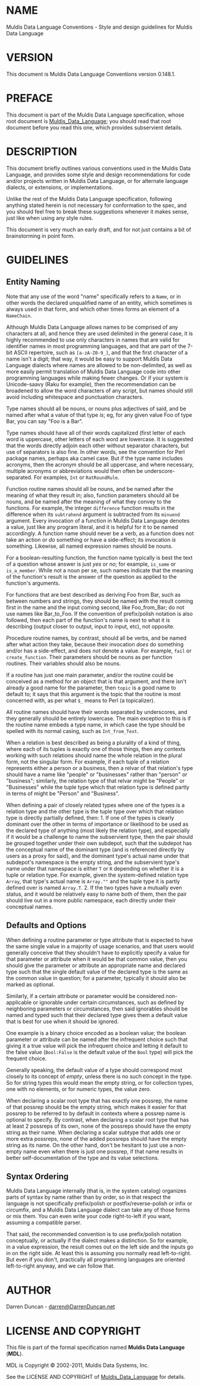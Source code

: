 # NAME

Muldis Data Language Conventions - Style and design guidelines for Muldis Data Language

# VERSION

This document is Muldis Data Language Conventions version 0.148.1.

# PREFACE

This document is part of the Muldis Data Language specification, whose root
document is [Muldis_Data_Language](Muldis_Data_Language.md);
you should read that root document
before you read this one, which provides subservient details.

# DESCRIPTION

This document briefly outlines various conventions used in the Muldis Data Language,
and provides some style and design recommendations for code
and/or projects written in Muldis Data Language, or for alternate language dialects, or
extensions, or implementations.

Unlike the rest of the Muldis Data Language specification, following anything
stated herein is not necessary for conformation to the spec, and you should
feel free to break these suggestions whenever it makes sense, just like
when using any style rules.

This document is very much an early draft, and for not just contains a bit
of brainstorming in point form.

# GUIDELINES

## Entity Naming

Note that any use of the word "name" specifically refers to a `Name`, or
in other words the declared unqualified name of an entity, which sometimes
is always used in that form, and which other times forms an element of a
`NameChain`.

Although Muldis Data Language allows names to be comprised of any characters at all,
and hence they are used delimited in the general case, it is highly
recommended to use only characters in names that are valid for identifier
names in most programming languages, and that are part of the 7-bit ASCII
repertoire, such as `[a-zA-Z0-9_]`, and that the first character of a name
isn't a digit; that way, it would be easy to support Muldis Data Language dialects
where names are allowed to be non-delimited, as well as more easily permit
translation of Muldis Data Language code into other programming languages while making
fewer changes.  Or if your system is Unicode-saavy (Raku for example),
then the recommendation can be broadened to allow the word characters of
any script, but names should still avoid including whitespace and
punctuation characters.

Type names should all be nouns, or nouns plus adjectives of said, and be
named after what a value of that type *is*; eg, for any given value Foo of
type Bar, you can say "Foo is a Bar".

Type names should have all of their words capitalized (first letter of each
word is uppercase, other letters of each word are lowercase.  It is
suggested that the words directly adjoin each other without separator
characters, but use of separators is also fine.  In other words, see the
convention for Perl package names, perhaps aka camel case.  But if the type
name includes acronyms, then the acronym should be all uppercase, and where
necessary, multiple acronyms or abbreviations would then often be
underscore-separated.  For examples, `Int` or `RatRoundRule`.

Function routine names should all be nouns, and be named after the meaning
of what they result in; also, function parameters should all be nouns, and
be named after the meaning of what they convey to the functions.  For
example, the integer `difference` function results in the difference when
its `subtrahend` argument is subtracted from its `minuend` argument.
Every invocation of a function in Muldis Data Language denotes a value, just like any
program literal, and it is helpful for it to be named accordingly.  A
function name should never be a verb, as a function does not take an action
or *do* something or have a side-effect; its invocation *is* something.
Likewise, all named expression names should be nouns.

For a boolean-resulting function, the function name typically is best the
text of a question whose answer is just *yes* or *no*; for example,
`is_same` or `is_a_member`.  While not a noun per se, such names
indicate that the meaning of the function's result is the answer of the
question as applied to the function's arguments.

For functions that are best described as deriving Foo from Bar, such as
between numbers and strings, they should be named with the result coming
first in the name and the input coming second, like Foo_from_Bar; do not
use names like Bar_to_Foo.  If the convention of prefix/polish notation is
also followed, then each part of the function's name is next to what it is
describing (output closer to output, input to input, etc), not opposite.

Procedure routine names, by contrast, should all be verbs, and
be named after what action they take, because their invocation *does* do
something and/or has a side-effect, and does *not* denote a value.  For
example, `fail` or `create_function`.  Their parameters should be nouns
as per function routines.  Their variables should also be nouns.

If a routine has just one main parameter, and/or the routine could be
conceived as a method for an object that is that argument, and there isn't
already a good name for the parameter, then `topic` is a good name to
default to; it says that this argument is the topic that the routine is
most concerned with, as per what `$_` means to Perl (a topicalizer).

All routine names should have their words separated by underscores, and
they generally should be entirely lowercase.  The main exception to this is
if the routine name embeds a type name, in which case the type should be
spelled with its normal casing, such as `Int_from_Text`.

When a relation is best described as being a plurality of a kind of thing,
where each of its tuples is exactly one of those things, then any contexts
working with such relations should name the whole relation in the plural
form, not the singular form.  For example, if each tuple of a relation
represents either a person or a business, then a relvar of that relation's
type should have a name like "people" or "businesses" rather than "person"
or "business"; similarly, the relation type of that relvar might be
"People" or "Businesses" while the tuple type which that relation type is
defined partly in terms of might be "Person" and "Business".

When defining a pair of closely related types where one of the types is a
relation type and the other type is the tuple type over which that relation
type is directly partially defined, then:  1.  If one of the types is
clearly dominant over the other in terms of importance or likelihood to be
used as the declared type of anything (most likely the relation type), and
especially if it would be a challenge to name the subservient type, then
the pair should be grouped together under their own subdepot, such that the
subdepot has the conceptual name of the dominant type (and is referenced
directly by users as a proxy for said), and the dominant type's actual name
under that subdepot's namespace is the empty string, and the subservient
type's name under that namespace is either `T` or `R` depending on
whether it is a tuple or relation type.  For example, given the
system-defined relation type `Array`, that type's actual name is
`Array.""` and the tuple type it is partly defined over is named
`Array.T`.  2.  If the two types have a mutually even status, and it would
be relatively easy to name both of them, then the pair should live out in a
more public namespace, each directly under their conceptual names.

## Defaults and Options

When defining a routine parameter or type attribute that is expected to
have the same single value in a majority of usage scenarios, and that users
would generally conceive that they shouldn't have to explicitly specify a
value for that parameter or attribute when it would be that common value,
then you should give the parameter or attribute an appropriate name and
declared type such that the single default value of the declared type is
the same as the common value in question; for a parameter, typically it
should also be marked as optional.

Similarly, if a certain attribute or parameter would be considered
non-applicable or ignorable under certain circumstances, such as defined by
neighboring parameters or circumstances, then said ignorables should be
named and typed such that their declared type gives them a default value
that is best for use when it should be ignored.

One example is a binary choice encoded as a boolean value; the boolean
parameter or attribute can be named after the infrequent choice such that
giving it a true value will pick the infrequent choice and letting it
default to the false value (`Bool:False` is the default value of the
`Bool` type) will pick the frequent choice.

Generally speaking, the default value of a type should correspond most
closely to its concept of *empty*, unless there is no such concept in the
type.  So for string types this would mean the empty string, or for
collection types, one with no elements, or for numeric types, the value
zero.

When declaring a scalar root type that has exactly one possrep, the name
of that possrep should be the empty string, which makes it easier for that
possrep to be referred to by default in contexts where a possrep name is
optional to specify.  By contrast, when declaring a scalar root type that
has at least 2 possreps of its own, none of the possreps should have the
empty string as their name.  When declaring a scalar subtype that adds
one or more extra possreps, none of the added possreps should have the
empty string as its name.  On the other hand, don't be hesitant to just use
a non-empty name even when there is just one possrep, if that name results
in better self-documentation of the type and its value selections.

## Syntax Ordering

Muldis Data Language internally (that is, in the system catalog) organizes parts of
syntax by name rather than by order, so in that respect the language is not
specifically prefix/polish or postfix/reverse-polish or infix or circumfix,
and a Muldis Data Language dialect can take any of those forms or mix them.  You can
even write your code right-to-left if you want, assuming a compatible
parser.

That said, the recommended convention is to use prefix/polish notation
conceptually, or actually if the dialect makes a distinction.  So for
example, in a value expression, the result comes out on the left side and
the inputs go in on the right side.  At least this is assuming you normally
read left-to-right.  But even if you don't, practically all programming
languages are oriented left-to-right anyway, and we can follow that.

# AUTHOR

Darren Duncan - darren@DarrenDuncan.net

# LICENSE AND COPYRIGHT

This file is part of the formal specification named
**Muldis Data Language** (**MDL**).

MDL is Copyright © 2002-2011, Muldis Data Systems, Inc.

See the LICENSE AND COPYRIGHT of
[Muldis_Data_Language](Muldis_Data_Language.md) for details.
